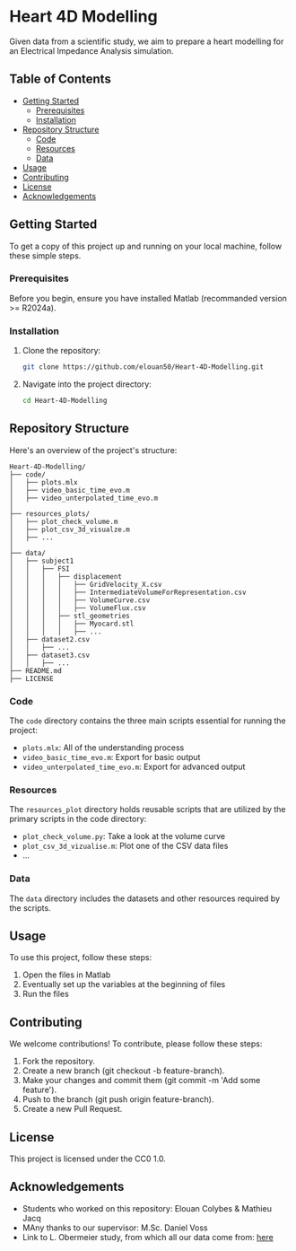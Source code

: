 # Heart 4D Modelling
 Given data from a scientific study, we aim to prepare a heart modelling for an Electrical Impedance Analysis simulation.

## Table of Contents

- [Getting Started](#getting-started)
  - [Prerequisites](#prerequisites)
  - [Installation](#installation)
- [Repository Structure](#repository-structure)
  - [Code](#code)
  - [Resources](#resources)
  - [Data](#data)
- [Usage](#usage)
- [Contributing](#contributing)
- [License](#license)
- [Acknowledgements](#acknowledgements)

## Getting Started

To get a copy of this project up and running on your local machine, follow these simple steps.

### Prerequisites

Before you begin, ensure you have installed Matlab (recommanded version >= R2024a).

### Installation

1. Clone the repository:
    ```bash
    git clone https://github.com/elouan50/Heart-4D-Modelling.git
    ```
2. Navigate into the project directory:
    ```bash
    cd Heart-4D-Modelling
    ```

## Repository Structure

Here's an overview of the project's structure:

```plaintext
Heart-4D-Modelling/
├── code/
│   ├── plots.mlx
│   ├── video_basic_time_evo.m
│   ├── video_unterpolated_time_evo.m
│
├── resources_plots/
│   ├── plot_check_volume.m
│   ├── plot_csv_3d_visualze.m
│   ├── ...
│
├── data/
│   ├── subject1
│   │   ├── FSI
│   │   │   ├── displacement
│   │   │   │   ├── GridVelocity_X.csv
│   │   │   │   ├── IntermediateVolumeForRepresentation.csv
│   │   │   │   ├── VolumeCurve.csv
│   │   │   │   ├── VolumeFlux.csv
│   │   │   ├── stl_geometries
│   │   │   │   ├── Myocard.stl
│   │   │   │   ├── ...
│   ├── dataset2.csv
│   │   ├── ...
│   ├── dataset3.csv
│   │   ├── ...
├── README.md
├── LICENSE
```

### Code
The `code` directory contains the three main scripts essential for running the project:

- `plots.mlx`: All of the understanding process
- `video_basic_time_evo.m`: Export for basic output
- `video_unterpolated_time_evo.m`: Export for advanced output

### Resources
The `resources_plot` directory holds reusable scripts that are utilized by the primary scripts in the code directory:

- `plot_check_volume.py`: Take a look at the volume curve
- `plot_csv_3d_vizualise.m`: Plot one of the CSV data files
- ...

### Data
The `data` directory includes the datasets and other resources required by the scripts.


## Usage
To use this project, follow these steps:

1. Open the files in Matlab
2. Eventually set up the variables at the beginning of files
3. Run the files


## Contributing
We welcome contributions! To contribute, please follow these steps:

1. Fork the repository.
2. Create a new branch (git checkout -b feature-branch).
3. Make your changes and commit them (git commit -m 'Add some feature').
4. Push to the branch (git push origin feature-branch).
5. Create a new Pull Request.

## License
This project is licensed under the CC0 1.0.

## Acknowledgements

- Students who worked on this repository: Elouan Colybes & Mathieu Jacq
- MAny thanks to our supervisor: M.Sc. Daniel Voss
- Link to L. Obermeier study, from which all our data come from: [here](https://ieeexplore.ieee.org/document/10478556)
